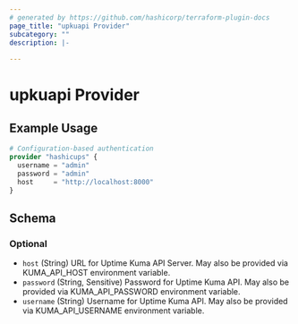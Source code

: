 ```yaml
---
# generated by https://github.com/hashicorp/terraform-plugin-docs
page_title: "upkuapi Provider"
subcategory: ""
description: |-
  
---
```


# upkuapi Provider



## Example Usage

```terraform
# Configuration-based authentication
provider "hashicups" {
  username = "admin"
  password = "admin"
  host     = "http://localhost:8000"
}
```

<!-- schema generated by tfplugindocs -->
## Schema

### Optional

- `host` (String) URL for Uptime Kuma API Server. May also be provided via KUMA_API_HOST environment variable.
- `password` (String, Sensitive) Password for Uptime Kuma API. May also be provided via KUMA_API_PASSWORD environment variable.
- `username` (String) Username for Uptime Kuma API. May also be provided via KUMA_API_USERNAME environment variable.

